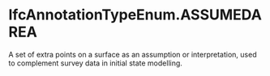 IfcAnnotationTypeEnum.ASSUMEDAREA
=================================
A set of extra points on a surface as an assumption or interpretation, used to
complement survey data in initial state modelling.  


